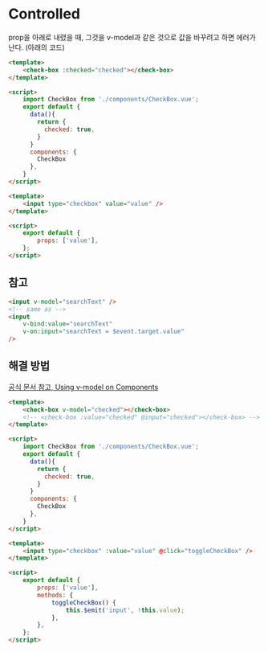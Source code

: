 # Controlled

prop을 아래로 내렸을 때, 그것을 v-model과 같은 것으로 값을 바꾸려고 하면 에러가 난다. (아래의 코드)

```html
<template>
	<check-box :checked="checked"></check-box>
</template>

<script>
	import CheckBox from './components/CheckBox.vue';
	export default {
	  data(){
	    return {
	      checked: true,
	    }
	  }
	  components: {
	    CheckBox
	  },
	}
</script>
```

```html
<template>
	<input type="checkbox" value="value" />
</template>

<script>
	export default {
		props: ['value'],
	};
</script>
```

## 참고

```html
<input v-model="searchText" />
<!-- same as -->
<input
	v-bind:value="searchText"
	v-on:input="searchText = $event.target.value"
/>
```

## 해결 방법

[공식 문서 참고, Using v-model on Components](https://vuejs.org/v2/guide/components.html#Using-v-model-on-Components)

```html
<template>
	<check-box v-model="checked"></check-box>
	<!-- <check-box :value="checked" @input="checked"></check-box> -->
</template>

<script>
	import CheckBox from './components/CheckBox.vue';
	export default {
	  data(){
	    return {
	      checked: true,
	    }
	  }
	  components: {
	    CheckBox
	  },
	}
</script>
```

```html
<template>
	<input type="checkbox" :value="value" @click="toggleCheckBox" />
</template>

<script>
	export default {
		props: ['value'],
		methods: {
			toggleCheckBox() {
				this.$emit('input', !this.value);
			},
		},
	};
</script>
```

